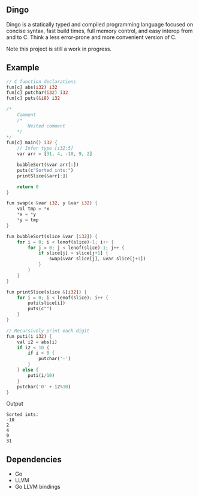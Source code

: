 ## Dingo

Dingo is a statically typed and compiled programming language focused on concise syntax, fast build times, full memory control, and easy interop from and to C. Think a less error-prone and more convenient version of C.

Note this project is still a work in progress.

## Example
```rust
// C function declarations
fun[c] abs(i32) i32
fun[c] putchar(i32) i32
fun[c] puts(&i8) i32

/*
    Comment
    /*
        Nested comment
    */
*/
fun[c] main() i32 {
    // Infer type [i32:5]
    var arr = [31, 4, -10, 9, 2]

    bubbleSort(&var arr[:])
    puts(c"Sorted ints:")
    printSlice(&arr[:])

    return 0
}

fun swap(x &var i32, y &var i32) {
    val tmp = *x
    *x = *y
    *y = tmp
}

fun bubbleSort(slice &var [i32]) {
    for i = 0; i < lenof(slice)-1; i++ {
        for j = 0; j < lenof(slice)-1; j++ {
            if slice[j] > slice[j+1] {
                swap(&var slice[j], &var slice[j+1])
            }
        }
    }
}

fun printSlice(slice &[i32]) {
    for i = 0; i < lenof(slice); i++ {
        puti(slice[i])
        puts(c"")
    }
}

// Recursively print each digit
fun puti(i i32) {
    val i2 = abs(i)
    if i2 < 10 {
        if i < 0 {
            putchar('-')
        }
    } else {
        puti(i/10)
    }
    putchar('0' + i2%10)
}
```

Output
```
Sorted ints:
-10
2
4
9
31
```

## Dependencies
* Go 
* LLVM 
* Go LLVM bindings
